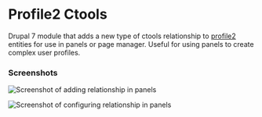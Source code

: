 # Profile2 Ctools

Drupal 7 module that adds a new type of ctools relationship to [profile2](https://www.drupal.org/project/profile2) entities for use in panels or page manager. Useful for using panels to create complex user profiles.

### Screenshots

![Screenshot of adding relationship in panels](http://public.daggerhart.com/images/profile2-ctools-1.png "Profile2 Panels Relationship")

![Screenshot of configuring relationship in panels](http://public.daggerhart.com/images/profile2-ctools-2.png "Profile2 Panels Relationship setttings")
